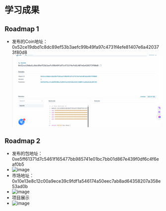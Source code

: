 # 学习成果

## Roadmap 1
- 发布的Coin地址：0x52ce19dbd1c8dc89ef53b3aefc99b49fa97c4731f4efe81407e6a420373f80d8
![Alt text](image.png)

## Roadmap 2
- 发布的包地址：0xe5ff61371d7c5461f165477bb985741e01bc7bb01d867e439f0df6c4f6eaf0b5
- ![image](https://github.com/Juedsd/SuiStartrek/assets/118274140/8a303fe8-744c-46e2-9321-ba8daa169d59)
- 市场地址：0x10e13e8c12c00a9ece39c9fdf1a546174a50eec7ab8ad64358207a358e53ad0b
- ![image](https://github.com/Juedsd/SuiStartrek/assets/118274140/4131ff5b-1685-40a1-a145-6cffe20ea738)
- 项目展示
- ![image](https://github.com/Juedsd/SuiStartrek/assets/118274140/d2ae1f69-9697-45d2-a079-eba0a6fd60f9)


